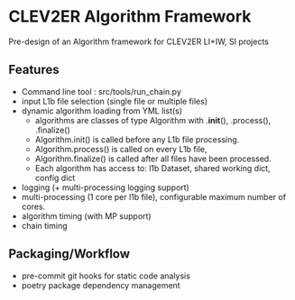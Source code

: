 # CLEV2ER Algorithm Framework

Pre-design of an Algorithm framework for CLEV2ER LI+IW, SI projects

## Features

* Command line tool : src/tools/run_chain.py
* input L1b file selection (single file or multiple files)
* dynamic algorithm loading from YML list(s)
  * algorithms are classes of type Algorithm with .__init__(), .process(), .finalize()
  * Algorithm.init() is called before any L1b file processing.
  * Algorithm.process() is called on every L1b file,
  * Algorithm.finalize() is called after all files have been processed.
  * Each algorithm has access to: l1b Dataset, shared working dict, config dict
* logging (+ multi-processing logging support)
* multi-processing (1 core per l1b file), configurable maximum number of cores.
* algorithm timing (with MP support)
* chain timing

## Packaging/Workflow

* pre-commit git hooks for static code analysis
* poetry package dependency management
